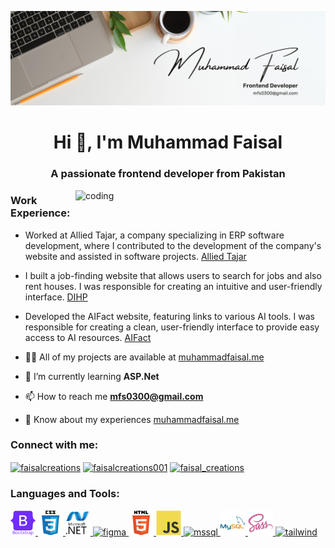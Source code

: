 ![logo](https://github.com/faisal163/faisal163/blob/main/banner.png)
<h1 align="center">Hi 👋, I'm Muhammad Faisal</h1>
<h3 align="center">A passionate frontend developer from Pakistan</h3>

<img align="right" alt="coding" width="400" src="https://user-images.githubusercontent.com/55389276/140866485-8fb1c876-9a8f-4d6a-98dc-08c4981eaf70.gif">

<h3 align="left">Work Experience:</h3>

- Worked at Allied Tajar, a company specializing in ERP software development, where I contributed to the development of the company's website and assisted in software projects. <a href="https://www.alliedtajar.com" target="_blank">Allied Tajar</a>

- I built a job-finding website that allows users to search for jobs and also rent houses. I was responsible for creating an intuitive and user-friendly interface. <a href="https://www.di-hp.com" target="_blank">DIHP</a>

- Developed the AIFact website, featuring links to various AI tools. I was responsible for creating a clean, user-friendly interface to provide easy access to AI resources. <a href="faisal163.github.io/aifact/index.html" target="_blank">AIFact</a>

- 👨‍💻 All of my projects are available at <a href="https://www.muhammadfaisal.me" target="_blank">muhammadfaisal.me</a>

- 🌱 I’m currently learning **ASP.Net**
 
- 📫 How to reach me **mfs0300@gmail.com**

- 📄 Know about my experiences <a href="https://www.muhammadfaisal.me" target="_blank">muhammadfaisal.me</a>

<h3 align="left">Connect with me:</h3>
<p align="left">
<a href="https://linkedin.com/in/faisalcreations" target="blank"><img align="center" src="https://raw.githubusercontent.com/rahuldkjain/github-profile-readme-generator/master/src/images/icons/Social/linked-in-alt.svg" alt="faisalcreations" height="30" width="40" /></a>
<a href="https://fb.com/faisalcreations001" target="blank"><img align="center" src="https://raw.githubusercontent.com/rahuldkjain/github-profile-readme-generator/master/src/images/icons/Social/facebook.svg" alt="faisalcreations001" height="30" width="40" /></a>
<a href="https://instagram.com/faisalcreations001" target="blank"><img align="center" src="https://raw.githubusercontent.com/rahuldkjain/github-profile-readme-generator/master/src/images/icons/Social/instagram.svg" alt="faisal_creations" height="30" width="40" /></a>
</p>

<h3 align="left">Languages and Tools:</h3>
<p align="left"> <a href="https://getbootstrap.com" target="_blank" rel="noreferrer"> <img src="https://raw.githubusercontent.com/devicons/devicon/master/icons/bootstrap/bootstrap-plain-wordmark.svg" alt="bootstrap" width="40" height="40"/> </a> <a href="https://www.w3schools.com/css/" target="_blank" rel="noreferrer"> <img src="https://raw.githubusercontent.com/devicons/devicon/master/icons/css3/css3-original-wordmark.svg" alt="css3" width="40" height="40"/> </a> <a href="https://dotnet.microsoft.com/" target="_blank" rel="noreferrer"> <img src="https://raw.githubusercontent.com/devicons/devicon/master/icons/dot-net/dot-net-original-wordmark.svg" alt="dotnet" width="40" height="40"/> </a> <a href="https://www.figma.com/" target="_blank" rel="noreferrer"> <img src="https://www.vectorlogo.zone/logos/figma/figma-icon.svg" alt="figma" width="40" height="40"/> </a> <a href="https://www.w3.org/html/" target="_blank" rel="noreferrer"> <img src="https://raw.githubusercontent.com/devicons/devicon/master/icons/html5/html5-original-wordmark.svg" alt="html5" width="40" height="40"/> </a> <a href="https://developer.mozilla.org/en-US/docs/Web/JavaScript" target="_blank" rel="noreferrer"> <img src="https://raw.githubusercontent.com/devicons/devicon/master/icons/javascript/javascript-original.svg" alt="javascript" width="40" height="40"/> </a> <a href="https://www.microsoft.com/en-us/sql-server" target="_blank" rel="noreferrer"> <img src="https://www.svgrepo.com/show/303229/microsoft-sql-server-logo.svg" alt="mssql" width="40" height="40"/> </a> <a href="https://www.mysql.com/" target="_blank" rel="noreferrer"> <img src="https://raw.githubusercontent.com/devicons/devicon/master/icons/mysql/mysql-original-wordmark.svg" alt="mysql" width="40" height="40"/> </a> <a href="https://sass-lang.com" target="_blank" rel="noreferrer"> <img src="https://raw.githubusercontent.com/devicons/devicon/master/icons/sass/sass-original.svg" alt="sass" width="40" height="40"/> </a> <a href="https://tailwindcss.com/" target="_blank" rel="noreferrer"> <img src="https://www.vectorlogo.zone/logos/tailwindcss/tailwindcss-icon.svg" alt="tailwind" width="40" height="40"/> </a> </p>
